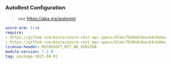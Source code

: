 ### AutoRest Configuration

> see https://aka.ms/autorest

``` yaml
azure-arm: true
require:
- https://github.com/Azure/azure-rest-api-specs/blob/fb90eb1bec64c6e8ad3e288a64c84cc18742a394/specification/compute/resource-manager/readme.md
- https://github.com/Azure/azure-rest-api-specs/blob/fb90eb1bec64c6e8ad3e288a64c84cc18742a394/specification/compute/resource-manager/readme.go.md
license-header: MICROSOFT_MIT_NO_VERSION
module-version: 7.1.0
tag: package-2025-04-01
```
